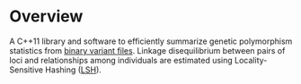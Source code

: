 # Overview

A C++11 library and software to efficiently summarize genetic polymorphism statistics from [binary variant files](https://www.cog-genomics.org/plink/1.9/input#bed). Linkage disequilibrium between pairs of loci and relationships among individuals are estimated using Locality-Sensitive Hashing ([LSH](https://en.wikipedia.org/wiki/Locality-sensitive_hashing)).
